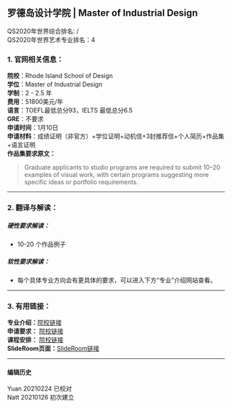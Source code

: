 ## 罗德岛设计学院 | Master of Industrial Design   
QS2020年世界综合排名: /  
QS2020年世界艺术专业排名：4



### 1. 官网相关信息：

**院校**：Rhode Island School of Design    
**学位**：Master of Industrial Design  
**学制**：2 - 2.5 年  
**费用**：51800美元/年  
**语言**：TOEFL最低总分93，IELTS 最低总分6.5  
**GRE**：不要求  
**申请时间**：1月10日     
**申请材料**：成绩证明（非官方）+学位证明+动机信+3封推荐信+个人简历+作品集+语言证明    
**作品集要求原文：**   

> Graduate applicants to studio programs are required to submit 10–20 examples of visual work, with certain programs suggesting more specific ideas or portfolio requirements.


---


### 2. 翻译与解读：

##### 硬性要求解读：
- 10-20 个作品例子




##### 软性要求解读：
- 每个具体专业方向会有更具体的要求，可以进入下方“专业”介绍网站查看。

---


### 3. 有用链接：

**专业介绍：**[院校链接](https://www.risd.edu/academics/industrial-design/graduate/)  
**申请要求：** [院校链接](https://www.risd.edu/academics/industrial-design/graduate/)  
**课程安排：** [院校链接](https://www.risd.edu/academics/industrial-design/graduate/)  
**SlideRoom页面：**[SlideRoom链接](https://risdadmissions.slideroom.com/#/Login)

---


#### 编辑历史
Yuan 20210224 已校对  
Natt 20210126 初次建立  
